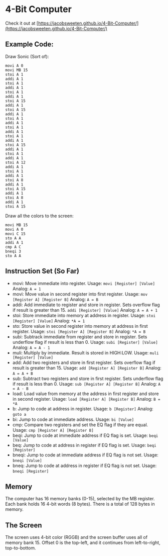 # 4-Bit Computer

Check it out at [https://jacobsweeten.github.io/4-Bit-Computer/](https://jacobsweeten.github.io/4-Bit-Computer/)

## Example Code:
Draw Sonic (Sort of):
```
movi A 0
movi MB 15
stoi A 1
addi A 1
stoi A 1
addi A 1
stoi A 1
addi A 1
stoi A 15
addi A 1
stoi A 15
addi A 1
stoi A 1
addi A 1
stoi A 1
addi A 1
stoi A 1
addi A 1
stoi A 15
addi A 1
stoi A 1
addi A 1
stoi A 12
addi A 1
stoi A 1
addi A 1
stoi A 8
addi A 1
stoi A 15
addi A 1
stoi A 8
addi A 1
stoi A 15
```

Draw all the colors to the screen:
```
movi MB 15
movi A 0
movi C 15
sto A A
addi A 1
cmp A C
bneqi 3
sto A A
```

## Instruction Set (So Far)
- movi: Move immediate into register. Usage: `movi [Register] [Value]` Analog: `A = 1`
- movi: Move value in second register into first register. Usage: `mov [Register A] [Register B]` Analog: `A = B`
- addi: Add immediate to register and store in register. Sets overflow flag if result is greater than 15. `addi [Register] [Value]` Analog: `A = A + 1`
- stoi: Store immediate into memory at address in register. Usage: `stoi [Register] [Value]` Analog: `*A = 1`
- sto: Store value in second register into memory at address in first register. Usage: `stoi [Register A] [Register B]` Analog: `*A = B`
- subi: Subtrack immediate from register and store in register. Sets underflow flag if result is less than 0. Usage: `subi [Register] [Value]` Analog: `A = A - 1`
- muli: Multiply by immediate. Result is stored in HIGH:LOW. Usage: `muli [Register] [Value]`
- add: Add two registers and store in first register. Sets overflow flag if result is greater than 15. Usage: `add [Register A] [Register B]` Analog: `A = A + B`
- sub: Subtract two registers and store in first register. Sets underflow flag if result is less than 0. Usage: `sub [Register A] [Register B]` Analog: `A = A - B`
- load: Load value from memory at the address in first register and store in second register. Usage: `load [Register A] [Register B]` Analog: `B = *A`
- b: Jump to code at address in register. Usage: `b [Register]` Analog: `goto a`
- bi: Jump to code at immediate address. Usage: `bi [Value]`
- cmp: Compare two registers and set the EQ flag if they are equal. Usage: `cmp [Register A] [Register B]`
- beqi: Jump to code at immediate address if EQ flag is set. Usage: `beqi [Value]`
- beq: Jump to code at address in register if EQ flag is set. Usage: `beqi [Register]`
- bneqi: Jump to code at immediate address if EQ flag is not set. Usage: `bneqi [Value]`
- bneq: Jump to code at address in register if EQ flag is not set. Usage: `bneqi [Register]`

## Memory
The computer has 16 memory banks (0-15), selected by the MB register. Each bank holds 16 4-bit words (8 bytes). There is a total of 128 bytes in memory.

## The Screen
The screen uses 4-bit color (RGGB) and the screen buffer uses all of memory bank 15. Offset 0 is the top-left, and it continues from left-to-right, top-to-bottom.